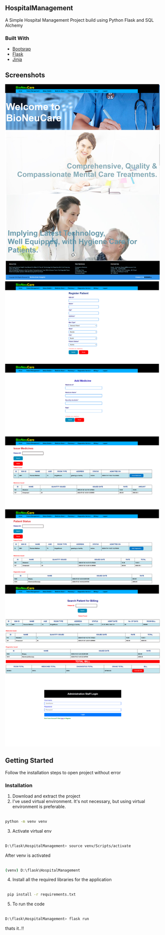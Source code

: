 ## HospitalManagement
A Simple Hospital Management Project build using Python Flask and SQL Alchemy

### Built With

* [Bootsrap](https://getbootstrap.com/)
* [Flask](https://flask.palletsprojects.com/en/1.1.x/)
* [Jinja](https://jinja.palletsprojects.com/en/2.11.x/)


## Screenshots

<img src="screencapture-buerocarehospital-herokuapp-home-2020-07-27-21_31_56.png">
<img src="screencapture-buerocarehospital-herokuapp-create-patient-2020-07-27-21_32_23.png">
<img src="screencapture-buerocarehospital-herokuapp-addMedicine-2020-07-27-21_33_06.png">
<img src="screencapture-buerocarehospital-herokuapp-PharmacistPatientDetails-2020-07-27-21_33_19.png">
<img src="screencapture-buerocarehospital-herokuapp-DiagnosticsPatientDetails-2020-07-27-21_33_40.png">
<img src="screencapture-buerocarehospital-herokuapp-billing-2020-07-27-21_33_52.png">
<img src="screencapture-buerocarehospital-herokuapp-login-2020-07-27-21_34_28.png">


<!-- GETTING STARTED -->
## Getting Started

Follow the installation steps to open project without error

### Installation
 
1. Download and extract the project
2. I've used virtual environment. It's not necessary, but using virtual environment is preferable.
```sh

python -m venv venv

```

3. Activate virtual env

```sh

D:\flask\HospitalManagement> source venv/Scripts/activate

```
After venv is activated

```sh

(venv) D:\flask\HospitalManagement
```

4. Install all the required libraries for the application

```sh

 pip install -r requirements.txt
```

5. To run the code

```sh

D:\flask\HospitalManagement> flask run
```

thats it..!!

